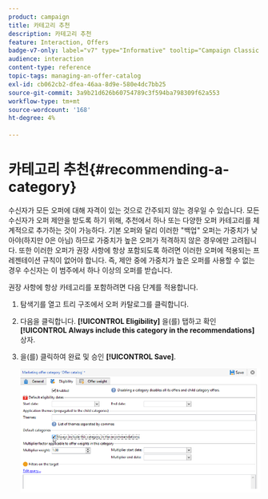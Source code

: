 ```yaml
---
product: campaign
title: 카테고리 추천
description: 카테고리 추천
feature: Interaction, Offers
badge-v7-only: label="v7" type="Informative" tooltip="Campaign Classic v7에만 적용"
audience: interaction
content-type: reference
topic-tags: managing-an-offer-catalog
exl-id: cb062cb2-dfea-46aa-8d9e-580e4dc7bb25
source-git-commit: 3a9b21d626b60754789c3f594ba798309f62a553
workflow-type: tm+mt
source-wordcount: '168'
ht-degree: 4%

---
```


# 카테고리 추천{#recommending-a-category}



수신자가 모든 오퍼에 대해 자격이 있는 것으로 간주되지 않는 경우일 수 있습니다. 모든 수신자가 오퍼 제안을 받도록 하기 위해, 추천에서 하나 또는 다양한 오퍼 카테고리를 체계적으로 추가하는 것이 가능하다. 기본 오퍼와 달리 이러한 &quot;백업&quot; 오퍼는 가중치가 낮아야(하지만 0은 아님) 하므로 가중치가 높은 오퍼가 적격하지 않은 경우에만 고려됩니다. 또한 이러한 오퍼가 권장 사항에 항상 포함되도록 하려면 이러한 오퍼에 적용되는 프레젠테이션 규칙이 없어야 합니다. 즉, 제안 중에 가중치가 높은 오퍼를 사용할 수 없는 경우 수신자는 이 범주에서 하나 이상의 오퍼를 받습니다.

권장 사항에 항상 카테고리를 포함하려면 다음 단계를 적용합니다.

1. 탐색기를 열고 트리 구조에서 오퍼 카탈로그를 클릭합니다.
1. 다음을 클릭합니다. **[!UICONTROL Eligibility]** 을(를) 탭하고 확인 **[!UICONTROL Always include this category in the recommendations]** 상자.
1. 을(를) 클릭하여 완료 및 승인 **[!UICONTROL Save]**.

   ![](assets/offer_cat_default_001.png)
